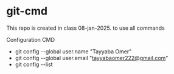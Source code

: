 # git-cmd
This repo is created in class 08-jan-2025. to use all commands

Configuration CMD

* git config --global user.name "Tayyaba Omer"
* git config --global user.email "tayyabaomer222@gmail.com"
* git config --list


